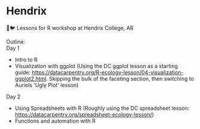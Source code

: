 # Hendrix
📖🐦 Lessons for R workshop at Hendrix College, AR

Outline:  
Day 1  
- Intro to R  
- Visualization with ggplot (Using the DC ggplot lesson as a starting guide: https://datacarpentry.org/R-ecology-lesson/04-visualization-ggplot2.html. Skipping the bulk of the faceting section, then switching to Auriels 'Ugly Plot' lesson)  

Day 2  
- Using Spreadsheets with R  (Roughly using the DC spreadsheet lesson:
https://datacarpentry.org/spreadsheet-ecology-lesson/)  
- Functions and automation with R  




